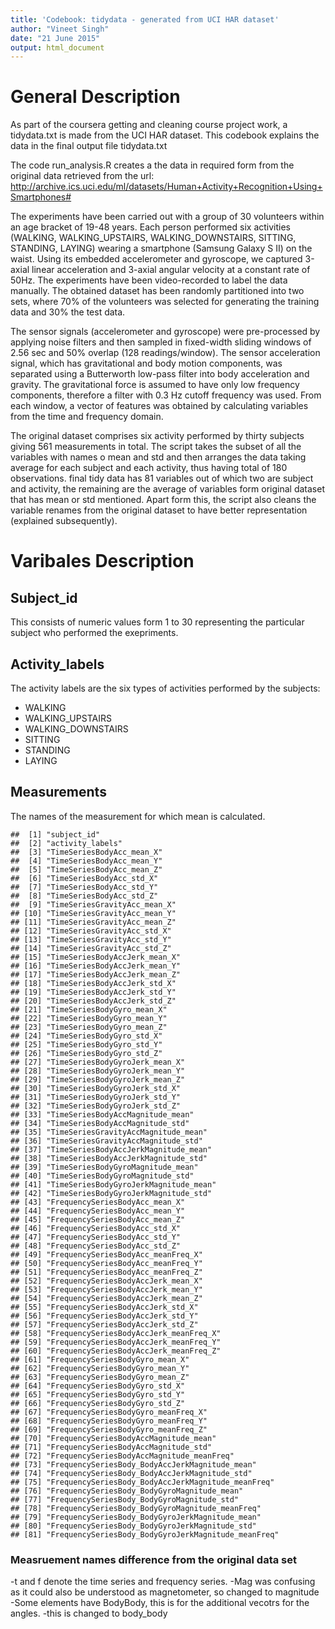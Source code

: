 ```yaml
---
title: 'Codebook: tidydata - generated from UCI HAR dataset'
author: "Vineet Singh"
date: "21 June 2015"
output: html_document
---
```


# General Description
As part of the coursera getting and cleaning course project work, a tidydata.txt is made from the UCI HAR dataset. This codebook explains the data in the final output file tidydata.txt

The code run_analysis.R creates a the data in required form from the original data retrieved from the url: http://archive.ics.uci.edu/ml/datasets/Human+Activity+Recognition+Using+Smartphones#

The experiments have been carried out with a group of 30 volunteers within an age bracket of 19-48 years. Each person performed six activities (WALKING, WALKING_UPSTAIRS, WALKING_DOWNSTAIRS, SITTING, STANDING, LAYING) wearing a smartphone (Samsung Galaxy S II) on the waist. Using its embedded accelerometer and gyroscope, we captured 3-axial linear acceleration and 3-axial angular velocity at a constant rate of 50Hz. The experiments have been video-recorded to label the data manually. The obtained dataset has been randomly partitioned into two sets, where 70% of the volunteers was selected for generating the training data and 30% the test data.

The sensor signals (accelerometer and gyroscope) were pre-processed by applying noise filters and then sampled in fixed-width sliding windows of 2.56 sec and 50% overlap (128 readings/window). The sensor acceleration signal, which has gravitational and body motion components, was separated using a Butterworth low-pass filter into body acceleration and gravity. The gravitational force is assumed to have only low frequency components, therefore a filter with 0.3 Hz cutoff frequency was used. From each window, a vector of features was obtained by calculating variables from the time and frequency domain.

The original dataset comprises six activity performed by thirty subjects giving 561 measurements in total. The script takes the subset of all the variables with names o mean and std and then arranges the data taking average for each subject and each activity, thus having total of 180 observations. final tidy data has 81 variables out of which two are subject and activity, the remaining are the average of variables form original dataset that has mean or std mentioned. Apart form this, the script also cleans the variable renames from the original dataset to have better representation (explained subsequently).

# Varibales Description
## Subject_id
This consists of numeric values form 1 to 30 representing the particular subject who performed the exepriments.

## Activity_labels
The activity labels are the six types of activities performed by the subjects:
- WALKING
- WALKING_UPSTAIRS
- WALKING_DOWNSTAIRS
- SITTING
- STANDING
- LAYING

## Measurements

The names of the measurement for which mean is calculated.

```
##  [1] "subject_id"                                        
##  [2] "activity_labels"                                   
##  [3] "TimeSeriesBodyAcc_mean_X"                          
##  [4] "TimeSeriesBodyAcc_mean_Y"                          
##  [5] "TimeSeriesBodyAcc_mean_Z"                          
##  [6] "TimeSeriesBodyAcc_std_X"                           
##  [7] "TimeSeriesBodyAcc_std_Y"                           
##  [8] "TimeSeriesBodyAcc_std_Z"                           
##  [9] "TimeSeriesGravityAcc_mean_X"                       
## [10] "TimeSeriesGravityAcc_mean_Y"                       
## [11] "TimeSeriesGravityAcc_mean_Z"                       
## [12] "TimeSeriesGravityAcc_std_X"                        
## [13] "TimeSeriesGravityAcc_std_Y"                        
## [14] "TimeSeriesGravityAcc_std_Z"                        
## [15] "TimeSeriesBodyAccJerk_mean_X"                      
## [16] "TimeSeriesBodyAccJerk_mean_Y"                      
## [17] "TimeSeriesBodyAccJerk_mean_Z"                      
## [18] "TimeSeriesBodyAccJerk_std_X"                       
## [19] "TimeSeriesBodyAccJerk_std_Y"                       
## [20] "TimeSeriesBodyAccJerk_std_Z"                       
## [21] "TimeSeriesBodyGyro_mean_X"                         
## [22] "TimeSeriesBodyGyro_mean_Y"                         
## [23] "TimeSeriesBodyGyro_mean_Z"                         
## [24] "TimeSeriesBodyGyro_std_X"                          
## [25] "TimeSeriesBodyGyro_std_Y"                          
## [26] "TimeSeriesBodyGyro_std_Z"                          
## [27] "TimeSeriesBodyGyroJerk_mean_X"                     
## [28] "TimeSeriesBodyGyroJerk_mean_Y"                     
## [29] "TimeSeriesBodyGyroJerk_mean_Z"                     
## [30] "TimeSeriesBodyGyroJerk_std_X"                      
## [31] "TimeSeriesBodyGyroJerk_std_Y"                      
## [32] "TimeSeriesBodyGyroJerk_std_Z"                      
## [33] "TimeSeriesBodyAccMagnitude_mean"                   
## [34] "TimeSeriesBodyAccMagnitude_std"                    
## [35] "TimeSeriesGravityAccMagnitude_mean"                
## [36] "TimeSeriesGravityAccMagnitude_std"                 
## [37] "TimeSeriesBodyAccJerkMagnitude_mean"               
## [38] "TimeSeriesBodyAccJerkMagnitude_std"                
## [39] "TimeSeriesBodyGyroMagnitude_mean"                  
## [40] "TimeSeriesBodyGyroMagnitude_std"                   
## [41] "TimeSeriesBodyGyroJerkMagnitude_mean"              
## [42] "TimeSeriesBodyGyroJerkMagnitude_std"               
## [43] "FrequencySeriesBodyAcc_mean_X"                     
## [44] "FrequencySeriesBodyAcc_mean_Y"                     
## [45] "FrequencySeriesBodyAcc_mean_Z"                     
## [46] "FrequencySeriesBodyAcc_std_X"                      
## [47] "FrequencySeriesBodyAcc_std_Y"                      
## [48] "FrequencySeriesBodyAcc_std_Z"                      
## [49] "FrequencySeriesBodyAcc_meanFreq_X"                 
## [50] "FrequencySeriesBodyAcc_meanFreq_Y"                 
## [51] "FrequencySeriesBodyAcc_meanFreq_Z"                 
## [52] "FrequencySeriesBodyAccJerk_mean_X"                 
## [53] "FrequencySeriesBodyAccJerk_mean_Y"                 
## [54] "FrequencySeriesBodyAccJerk_mean_Z"                 
## [55] "FrequencySeriesBodyAccJerk_std_X"                  
## [56] "FrequencySeriesBodyAccJerk_std_Y"                  
## [57] "FrequencySeriesBodyAccJerk_std_Z"                  
## [58] "FrequencySeriesBodyAccJerk_meanFreq_X"             
## [59] "FrequencySeriesBodyAccJerk_meanFreq_Y"             
## [60] "FrequencySeriesBodyAccJerk_meanFreq_Z"             
## [61] "FrequencySeriesBodyGyro_mean_X"                    
## [62] "FrequencySeriesBodyGyro_mean_Y"                    
## [63] "FrequencySeriesBodyGyro_mean_Z"                    
## [64] "FrequencySeriesBodyGyro_std_X"                     
## [65] "FrequencySeriesBodyGyro_std_Y"                     
## [66] "FrequencySeriesBodyGyro_std_Z"                     
## [67] "FrequencySeriesBodyGyro_meanFreq_X"                
## [68] "FrequencySeriesBodyGyro_meanFreq_Y"                
## [69] "FrequencySeriesBodyGyro_meanFreq_Z"                
## [70] "FrequencySeriesBodyAccMagnitude_mean"              
## [71] "FrequencySeriesBodyAccMagnitude_std"               
## [72] "FrequencySeriesBodyAccMagnitude_meanFreq"          
## [73] "FrequencySeriesBody_BodyAccJerkMagnitude_mean"     
## [74] "FrequencySeriesBody_BodyAccJerkMagnitude_std"      
## [75] "FrequencySeriesBody_BodyAccJerkMagnitude_meanFreq" 
## [76] "FrequencySeriesBody_BodyGyroMagnitude_mean"        
## [77] "FrequencySeriesBody_BodyGyroMagnitude_std"         
## [78] "FrequencySeriesBody_BodyGyroMagnitude_meanFreq"    
## [79] "FrequencySeriesBody_BodyGyroJerkMagnitude_mean"    
## [80] "FrequencySeriesBody_BodyGyroJerkMagnitude_std"     
## [81] "FrequencySeriesBody_BodyGyroJerkMagnitude_meanFreq"
```

### Measruement names difference from the original data set
-t and f denote the time series and frequency series.
-Mag was confusing as it could also be understood as magnetometer, so changed to magnitude
-Some elements have BodyBody, this is for the additional vecotrs for the angles.
-this is changed to body_body

